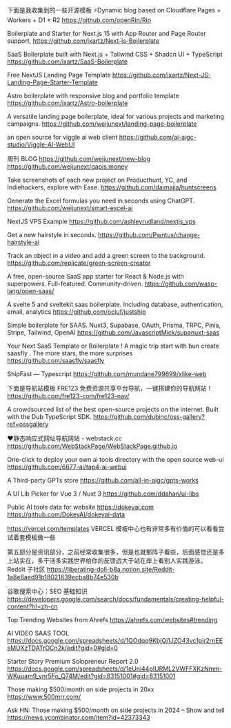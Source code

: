 下面是我收集到的一些开源模板
⚡Dynamic blog based on Cloudflare Pages + Workers + D1 + R2
https://github.com/openRin/Rin

Boilerplate and Starter for Next.js 15 with App Router and Page Router support,
https://github.com/ixartz/Next-js-Boilerplate

SaaS Boilerplate built with Next.js + Tailwind CSS + Shadcn UI + TypeScript
https://github.com/ixartz/SaaS-Boilerplate

 Free NextJS Landing Page Template 
https://github.com/ixartz/Next-JS-Landing-Page-Starter-Template

Astro boilerplate with responsive blog and portfolio template 
https://github.com/ixartz/Astro-boilerplate

A versatile landing page boilerplate, ideal for various projects and marketing campaigns.
https://github.com/weijunext/landing-page-boilerplate

an open source for viggle ai web client
https://github.com/ai-aigc-studio/Viggle-AI-WebUI

周刊 BLOG
https://github.com/weijunext/new-blog
https://github.com/weijunext/gapis.money

Take screenshots of each new project on Producthunt, YC, and Indiehackers, explore with Ease.
https://github.com/daimajia/huntscreens

Generate the Excel formulas you need in seconds using ChatGPT.
https://github.com/weijunext/smart-excel-ai

NextJS VPS Example
https://github.com/ashleyrudland/nextjs_vps

Get a new hairstyle in seconds.
https://github.com/Pwntus/change-hairstyle-ai

Track an object in a video and add a green screen to the background.
https://github.com/replicate/green-screen-creator

A free, open-source SaaS app starter for React & Node.js with superpowers. Full-featured. Community-driven.
https://github.com/wasp-lang/open-saas/

A svelte 5 and sveltekit saas boilerplate. Including database, authentication, email, analytics
https://github.com/ocluf/justship

Simple boilerplate for SAAS. Nuxt3, Supabase, OAuth, Prisma, TRPC, Pinia, Stripe, Tailwind, OpenAI
https://github.com/JavascriptMick/supanuxt-saas

Your Next SaaS Template or Boilerplate ! A magic trip start with bun create saasfly . The more stars, the more surprises
https://github.com/saasfly/saasfly

ShipFast — Typescript
https://github.com/mundane799699/xlike-web


下面是导航站模板
FRE123 免费资源共享平台导航，一键搭建你的导航网站！
https://github.com/fre123-com/fre123-nav/

A crowdsourced list of the best open-source projects on the internet. Built with the Dub TypeScript SDK.
https://github.com/dubinc/oss-gallery?ref=ossgallery

❤️静态响应式网址导航网站 - webstack.cc
https://github.com/WebStackPage/WebStackPage.github.io

One-click to deploy your own ai tools directory with the open source web-ui
https://github.com/6677-ai/tap4-ai-webui

A Third-party GPTs store
https://github.com/all-in-aigc/gpts-works

A UI Lib Picker for Vue 3 / Nuxt 3
https://github.com/ddahan/ui-libs

Public AI tools data for website https://dokeyai.com
https://github.com/DokeyAI/dokeyai-data

https://vercel.com/templates VERCEL 模板中心也有非常多有价值的可以看看尝试着套模板做一些



第五部分是资讯部分，之前经常收集很多，但是也就那阵子看些，后面感觉还是多上站实在，多干活多实践世界给你的反馈远大于站在岸上看别人实践游泳。  
Reddit 子社区        https://liberating-doll-b8a.notion.site/Reddit-1a8e8aed91b18021839ecba8b74e530b

谷歌搜索中心：SEO 基础知识        https://developers.google.com/search/docs/fundamentals/creating-helpful-content?hl=zh-cn

Top Trending Websites from Ahrefs          https://ahrefs.com/websites#trending

AI VIDEO SAAS TOOL        https://docs.google.com/spreadsheets/d/1QOdqq9KbjQj1JZO43vc1pir2rnEEsMUXzTDATrOCn2k/edit?gid=0#gid=0


Starter Story Premium Solopreneur Report 2.0          https://docs.google.com/spreadsheets/d/1eUni44pIURML2VWFFXKzNmm-WKuuam9_ynr5Fo_Q74M/edit?gid=83151001#gid=83151001


Those making $500/month on side projects in 20xx        https://www.500mrr.com/


Ask HN: Those making $500/month on side projects in 2024 – Show and tell        https://news.ycombinator.com/item?id=42373343